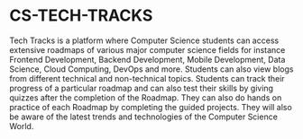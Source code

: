 # CS-TECH-TRACKS
Tech Tracks is a platform where Computer Science students can access extensive   roadmaps of various major computer science fields for instance Frontend Development, Backend Development, Mobile Development, Data Science, Cloud Computing, DevOps and more. Students can also view blogs from different technical and non-technical topics. Students can track their progress of a particular roadmap and can also test their skills by giving quizzes after the completion of the Roadmap. They can also do hands on practice of each Roadmap by completing the guided projects. They will also be aware of the latest trends and technologies of the Computer Science World.

